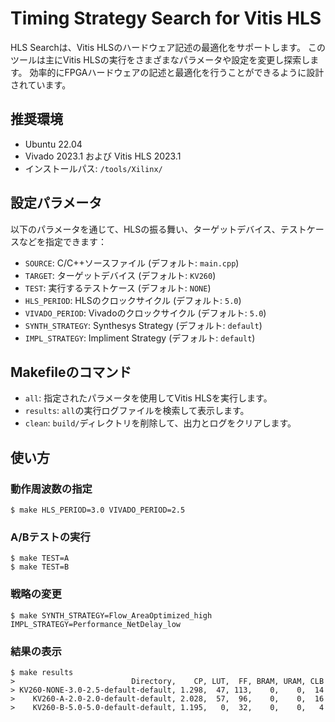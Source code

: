 # Timing Strategy Search for Vitis HLS

HLS Searchは、Vitis HLSのハードウェア記述の最適化をサポートします。
このツールは主にVitis HLSの実行をさまざまなパラメータや設定を変更し探索します。
効率的にFPGAハードウェアの記述と最適化を行うことができるように設計されています。

## 推奨環境

- Ubuntu 22.04
- Vivado 2023.1 および Vitis HLS 2023.1
- インストールパス: `/tools/Xilinx/`

## 設定パラメータ

以下のパラメータを通じて、HLSの振る舞い、ターゲットデバイス、テストケースなどを指定できます：

- `SOURCE`: C/C++ソースファイル (デフォルト: `main.cpp`)
- `TARGET`: ターゲットデバイス (デフォルト: `KV260`)
- `TEST`: 実行するテストケース (デフォルト: `NONE`)
- `HLS_PERIOD`: HLSのクロックサイクル (デフォルト: `5.0`)
- `VIVADO_PERIOD`: Vivadoのクロックサイクル (デフォルト: `5.0`)
- `SYNTH_STRATEGY`: Synthesys Strategy (デフォルト: `default`)
- `IMPL_STRATEGY`: Impliment Strategy (デフォルト: `default`)

## Makefileのコマンド

- `all`: 指定されたパラメータを使用してVitis HLSを実行します。
- `results`: `all`の実行ログファイルを検索して表示します。
- `clean`: `build/`ディレクトリを削除して、出力とログをクリアします。

## 使い方

### 動作周波数の指定
```
$ make HLS_PERIOD=3.0 VIVADO_PERIOD=2.5
```

### A/Bテストの実行
```
$ make TEST=A
$ make TEST=B
```

### 戦略の変更
```
$ make SYNTH_STRATEGY=Flow_AreaOptimized_high IMPL_STRATEGY=Performance_NetDelay_low
```

### 結果の表示
```
$ make results
>                          Directory,    CP, LUT,  FF, BRAM, URAM, CLB
> KV260-NONE-3.0-2.5-default-default, 1.298,  47, 113,    0,    0,  14
>    KV260-A-2.0-2.0-default-default, 2.028,  57,  96,    0,    0,  16
>    KV260-B-5.0-5.0-default-default, 1.195,   0,  32,    0,    0,   4
```
